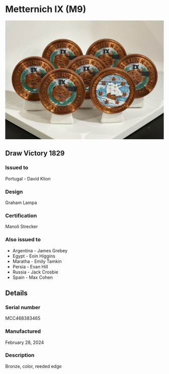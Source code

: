 
# Metternich IX (M9)

![Metternich IX (M9) Coins](m9-coins.jpg)

## Draw Victory 1829

### Issued to

Portugal - David Klion

### Design

Graham Lampa

### Certification

Manoli Strecker

### Also issued to

* Argentina - James Grebey
* Egypt - Eoin Higgins
* Maratha - Emily Tamkin
* Persia - Evan Hill
* Russia - Jack Crosbie
* Spain - Max Cohen

## Details

### Serial number

MCC468383465

### Manufactured
February 28, 2024

### Description

Bronze, color, reeded edge
